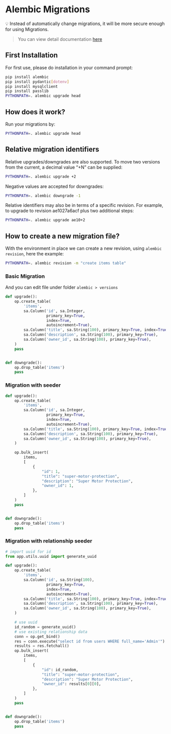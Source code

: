 # Alembic Migrations

:bulb: Instead of automatically change migrations, it will be more secure enough for using Migrations.

> You can view detail documentation [here](https://alembic.sqlalchemy.org/en/latest/tutorial.html)

## First Installation

For first use, please do installation in your command prompt:
```bash
pip install alembic
pip install pydantic[dotenv]
pip install mysqlclient
pip install passlib
PYTHONPATH=. alembic upgrade head
```

## How does it work?

Run your migrations by:
```bash
PYTHONPATH=. alembic upgrade head
```

## Relative migration identifiers

Relative upgrades/downgrades are also supported. To move two versions from the current, a decimal value “+N” can be supplied:
```bash
PYTHONPATH=. alembic upgrade +2
```

Negative values are accepted for downgrades:
```bash
PYTHONPATH=. alembic downgrade -1
```

Relative identifiers may also be in terms of a specific revision. For example, to upgrade to revision ae1027a6acf plus two additional steps:
```bash
PYTHONPATH=. alembic upgrade ae10+2
```

## How to create a new migration file?

With the environment in place we can create a new revision, using `alembic revision`, here the example:
```bash
PYTHONPATH=. alembic revision -m "create items table"
```

### Basic Migration

And you can edit file under folder `alembic > versions`
```python
def upgrade():
    op.create_table(
        'items',
        sa.Column('id', sa.Integer,
                  primary_key=True,
                  index=True,
                  autoincrement=True),
        sa.Column('title', sa.String(100), primary_key=True, index=True),
        sa.Column('description', sa.String(100), primary_key=True),
        sa.Column('owner_id', sa.String(100), primary_key=True),
    )
    pass


def downgrade():
    op.drop_table('items')
    pass
```

### Migration with seeder

```python
def upgrade():
    op.create_table(
        'items',
        sa.Column('id', sa.Integer,
                  primary_key=True,
                  index=True,
                  autoincrement=True),
        sa.Column('title', sa.String(100), primary_key=True, index=True),
        sa.Column('description', sa.String(100), primary_key=True),
        sa.Column('owner_id', sa.String(100), primary_key=True),
    )

    op.bulk_insert(
        items,
        [
            {
                "id": 1,
                "title": "super-motor-protection",
                "description": "Super Motor Protection",
                "owner_id": 1,
            },
        ]
    )
    pass


def downgrade():
    op.drop_table('items')
    pass
```

### Migration with relationship seeder

```python
# import uuid for id
from app.utils.uuid import generate_uuid

def upgrade():
    op.create_table(
        'items',
        sa.Column('id', sa.String(100),
                  primary_key=True,
                  index=True,
                  autoincrement=True),
        sa.Column('title', sa.String(100), primary_key=True, index=True),
        sa.Column('description', sa.String(100), primary_key=True),
        sa.Column('owner_id', sa.String(100), primary_key=True),
    )

    # use uuid
    id_random = generate_uuid()
    # use existing relationship data
    conn = op.get_bind()
    res = conn.execute("select id from users WHERE full_name='Admin'")
    results = res.fetchall()
    op.bulk_insert(
        items,
        [
            {
                "id": id_random,
                "title": "super-motor-protection",
                "description": "Super Motor Protection",
                "owner_id": results[0][0],
            },
        ]
    )
    pass


def downgrade():
    op.drop_table('items')
    pass
```